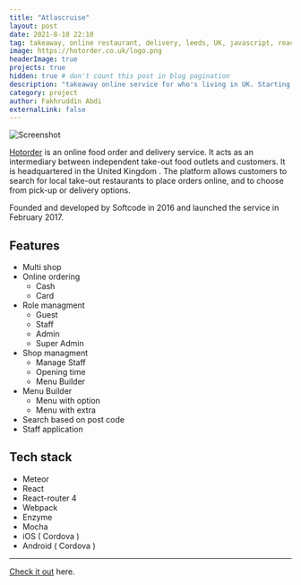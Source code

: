 ```yaml
---
title: "Atlascruise"
layout: post
date: 2021-8-10 22:10
tag: takeaway, online restaurant, delivery, leeds, UK, javascript, react
image: https://hotorder.co.uk/logo.png
headerImage: true
projects: true
hidden: true # don't count this post in blog pagination
description: "takeaway online service for who's living in UK. Starting from leeds city"
category: project
author: Fakhruddin Abdi
externalLink: false
---
```


![Screenshot](/assets/hotorder-screenshot.jpg)

[Hotorder](https://hotorder.co.uk) is an online food order and delivery service. It acts as an intermediary between independent take-out food outlets and customers.
It is headquartered in the United Kingdom . The platform allows customers to search for local take-out restaurants to place orders online,
and to choose from pick-up or delivery options.

Founded and developed by Softcode in 2016 and launched the service in February 2017.

## Features
 - Multi shop
 - Online ordering
    - Cash
    - Card
 - Role managment
    - Guest
    - Staff
    - Admin
    - Super Admin
- Shop managment
    - Manage Staff
    - Opening time
    - Menu Builder
- Menu Builder
    - Menu with option
    - Menu with extra
- Search based on post code
- Staff application

## Tech stack

- Meteor
- React
- React-router 4
- Webpack
- Enzyme
- Mocha
- iOS ( Cordova )
- Android ( Cordova )

---

[Check it out](https://hotorder.co.uk/) here.
